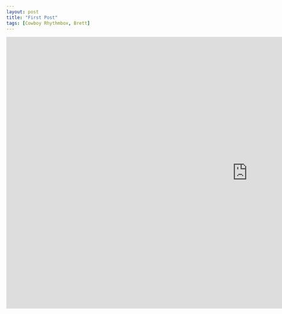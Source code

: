 ```yaml
---
layout: post
title: "First Post"
tags: [Cowboy Rhythmbox, Brett]
---
```


<div class="embed-responsive embed-responsive-16by9">
    <iframe width="1280" height="720" src="https://www.youtube.com/embed/NJf6jPIJ65s" frameborder="0" allow="autoplay; encrypted-media" allowfullscreen></iframe>
</div>
